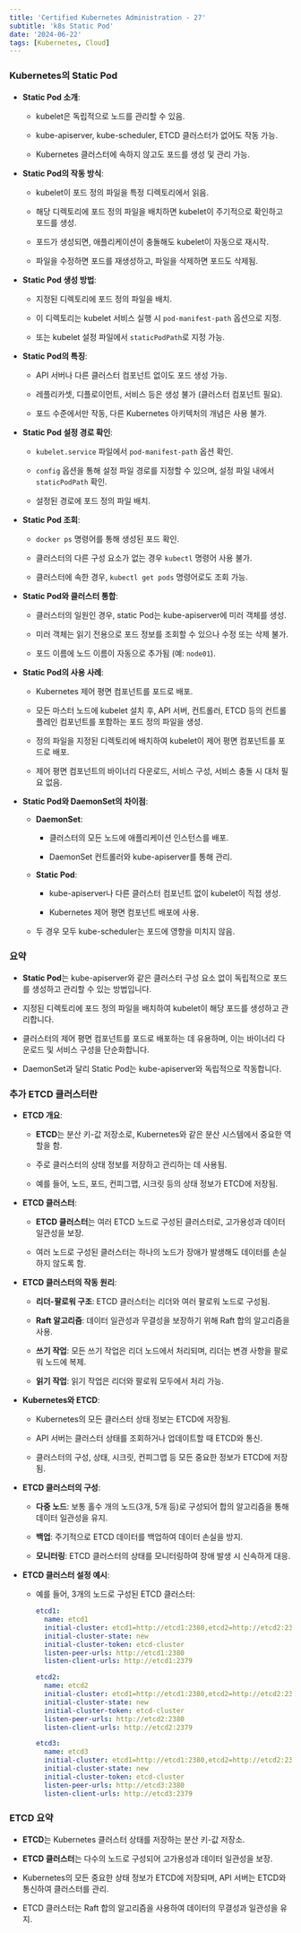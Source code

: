 ```yaml
--- 
title: 'Certified Kubernetes Administration - 27'
subtitle: 'k8s Static Pod'
date: '2024-06-22'
tags: [Kubernetes, Cloud]
---
```


### Kubernetes의 Static Pod

- **Static Pod 소개**:
  
  - kubelet은 독립적으로 노드를 관리할 수 있음.
  
  - kube-apiserver, kube-scheduler, ETCD 클러스터가 없어도 작동 가능.
  
  - Kubernetes 클러스터에 속하지 않고도 포드를 생성 및 관리 가능.

- **Static Pod의 작동 방식**:
  
  - kubelet이 포드 정의 파일을 특정 디렉토리에서 읽음.
  
  - 해당 디렉토리에 포드 정의 파일을 배치하면 kubelet이 주기적으로 확인하고 포드를 생성.
  
  - 포드가 생성되면, 애플리케이션이 충돌해도 kubelet이 자동으로 재시작.
  
  - 파일을 수정하면 포드를 재생성하고, 파일을 삭제하면 포드도 삭제됨.

- **Static Pod 생성 방법**:
  
  - 지정된 디렉토리에 포드 정의 파일을 배치.
  
  - 이 디렉토리는 kubelet 서비스 실행 시 `pod-manifest-path` 옵션으로 지정.
  
  - 또는 kubelet 설정 파일에서 `staticPodPath`로 지정 가능.

- **Static Pod의 특징**:
  
  - API 서버나 다른 클러스터 컴포넌트 없이도 포드 생성 가능.
  
  - 레플리카셋, 디플로이먼트, 서비스 등은 생성 불가 (클러스터 컴포넌트 필요).
  
  - 포드 수준에서만 작동, 다른 Kubernetes 아키텍처의 개념은 사용 불가.

- **Static Pod 설정 경로 확인**:
  
  - `kubelet.service` 파일에서 `pod-manifest-path` 옵션 확인.
  
  - `config` 옵션을 통해 설정 파일 경로를 지정할 수 있으며, 설정 파일 내에서 `staticPodPath` 확인.
  
  - 설정된 경로에 포드 정의 파일 배치.

- **Static Pod 조회**:
  
  - `docker ps` 명령어를 통해 생성된 포드 확인.
  
  - 클러스터의 다른 구성 요소가 없는 경우 `kubectl` 명령어 사용 불가.
  
  - 클러스터에 속한 경우, `kubectl get pods` 명령어로도 조회 가능.

- **Static Pod와 클러스터 통합**:
  
  - 클러스터의 일원인 경우, static Pod는 kube-apiserver에 미러 객체를 생성.
  
  - 미러 객체는 읽기 전용으로 포드 정보를 조회할 수 있으나 수정 또는 삭제 불가.
  
  - 포드 이름에 노드 이름이 자동으로 추가됨 (예: `node01`).

- **Static Pod의 사용 사례**:
  
  - Kubernetes 제어 평면 컴포넌트를 포드로 배포.
  
  - 모든 마스터 노드에 kubelet 설치 후, API 서버, 컨트롤러, ETCD 등의 컨트롤 플레인 컴포넌트를 포함하는 포드 정의 파일을 생성.
  
  - 정의 파일을 지정된 디렉토리에 배치하여 kubelet이 제어 평면 컴포넌트를 포드로 배포.
  
  - 제어 평면 컴포넌트의 바이너리 다운로드, 서비스 구성, 서비스 충돌 시 대처 필요 없음.

- **Static Pod와 DaemonSet의 차이점**:
  
  - **DaemonSet**:
    
    - 클러스터의 모든 노드에 애플리케이션 인스턴스를 배포.
    
    - DaemonSet 컨트롤러와 kube-apiserver를 통해 관리.
  
  - **Static Pod**:
    
    - kube-apiserver나 다른 클러스터 컴포넌트 없이 kubelet이 직접 생성.
    
    - Kubernetes 제어 평면 컴포넌트 배포에 사용.
  
  - 두 경우 모두 kube-scheduler는 포드에 영향을 미치지 않음.

### 요약

- **Static Pod**는 kube-apiserver와 같은 클러스터 구성 요소 없이 독립적으로 포드를 생성하고 관리할 수 있는 방법입니다.

- 지정된 디렉토리에 포드 정의 파일을 배치하여 kubelet이 해당 포드를 생성하고 관리합니다.

- 클러스터의 제어 평면 컴포넌트를 포드로 배포하는 데 유용하며, 이는 바이너리 다운로드 및 서비스 구성을 단순화합니다.

- DaemonSet과 달리 Static Pod는 kube-apiserver와 독립적으로 작동합니다.

### 추가 ETCD 클러스터란

- **ETCD 개요**:
  
  - **ETCD**는 분산 키-값 저장소로, Kubernetes와 같은 분산 시스템에서 중요한 역할을 함.
  
  - 주로 클러스터의 상태 정보를 저장하고 관리하는 데 사용됨.
  
  - 예를 들어, 노드, 포드, 컨피그맵, 시크릿 등의 상태 정보가 ETCD에 저장됨.

- **ETCD 클러스터**:
  
  - **ETCD 클러스터**는 여러 ETCD 노드로 구성된 클러스터로, 고가용성과 데이터 일관성을 보장.
  
  - 여러 노드로 구성된 클러스터는 하나의 노드가 장애가 발생해도 데이터를 손실하지 않도록 함.

- **ETCD 클러스터의 작동 원리**:
  
  - **리더-팔로워 구조**: ETCD 클러스터는 리더와 여러 팔로워 노드로 구성됨.
  
  - **Raft 알고리즘**: 데이터 일관성과 무결성을 보장하기 위해 Raft 합의 알고리즘을 사용.
  
  - **쓰기 작업**: 모든 쓰기 작업은 리더 노드에서 처리되며, 리더는 변경 사항을 팔로워 노드에 복제.
  
  - **읽기 작업**: 읽기 작업은 리더와 팔로워 모두에서 처리 가능.

- **Kubernetes와 ETCD**:
  
  - Kubernetes의 모든 클러스터 상태 정보는 ETCD에 저장됨.
  
  - API 서버는 클러스터 상태를 조회하거나 업데이트할 때 ETCD와 통신.
  
  - 클러스터의 구성, 상태, 시크릿, 컨피그맵 등 모든 중요한 정보가 ETCD에 저장됨.

- **ETCD 클러스터의 구성**:
  
  - **다중 노드**: 보통 홀수 개의 노드(3개, 5개 등)로 구성되어 합의 알고리즘을 통해 데이터 일관성을 유지.
  
  - **백업**: 주기적으로 ETCD 데이터를 백업하여 데이터 손실을 방지.
  
  - **모니터링**: ETCD 클러스터의 상태를 모니터링하여 장애 발생 시 신속하게 대응.

- **ETCD 클러스터 설정 예시**:
  
  - 예를 들어, 3개의 노드로 구성된 ETCD 클러스터:
  
    ```yaml
    etcd1:
      name: etcd1
      initial-cluster: etcd1=http://etcd1:2380,etcd2=http://etcd2:2380,etcd3=http://etcd3:2380
      initial-cluster-state: new
      initial-cluster-token: etcd-cluster
      listen-peer-urls: http://etcd1:2380
      listen-client-urls: http://etcd1:2379

    etcd2:
      name: etcd2
      initial-cluster: etcd1=http://etcd1:2380,etcd2=http://etcd2:2380,etcd3=http://etcd3:2380
      initial-cluster-state: new
      initial-cluster-token: etcd-cluster
      listen-peer-urls: http://etcd2:2380
      listen-client-urls: http://etcd2:2379

    etcd3:
      name: etcd3
      initial-cluster: etcd1=http://etcd1:2380,etcd2=http://etcd2:2380,etcd3=http://etcd3:2380
      initial-cluster-state: new
      initial-cluster-token: etcd-cluster
      listen-peer-urls: http://etcd3:2380
      listen-client-urls: http://etcd3:2379
    ```

### ETCD 요약

- **ETCD**는 Kubernetes 클러스터 상태를 저장하는 분산 키-값 저장소.

- **ETCD 클러스터**는 다수의 노드로 구성되어 고가용성과 데이터 일관성을 보장.

- Kubernetes의 모든 중요한 상태 정보가 ETCD에 저장되며, API 서버는 ETCD와 통신하여 클러스터를 관리.

- ETCD 클러스터는 Raft 합의 알고리즘을 사용하여 데이터의 무결성과 일관성을 유지.